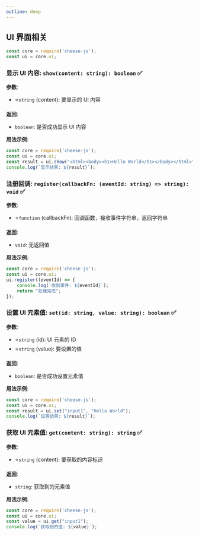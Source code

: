 ```yaml
---
outline: deep
---
```


## UI 界面相关

```javascript
const core = require('cheese-js');
const ui = core.ui;
```

### 显示 UI 内容: `show(content: string): boolean`  :white_check_mark:

**参数**:

- ⭐`string` (content): 要显示的 UI 内容

**返回**:

- `boolean`: 是否成功显示 UI 内容

**用法示例**:

```javascript
const core = require('cheese-js');
const ui = core.ui;
const result = ui.show("<html><body><h1>Hello World</h1></body></html>");
console.log(`显示结果: ${result}`);
```

### 注册回调: `register(callbackFn: (eventId: string) => string): void`  :white_check_mark:

**参数**:

- ⭐`function` (callbackFn): 回调函数，接收事件字符串，返回字符串

**返回**:

- `void`: 无返回值

**用法示例**:

```javascript
const core = require('cheese-js');
const ui = core.ui;
ui.register((eventId) => {
    console.log(`收到事件: ${eventId}`);
    return "处理完成";
});
```

### 设置 UI 元素值: `set(id: string, value: string): boolean`  :white_check_mark:

**参数**:

- ⭐`string` (id): UI 元素的 ID
- ⭐`string` (value): 要设置的值

**返回**:

- `boolean`: 是否成功设置元素值

**用法示例**:

```javascript
const core = require('cheese-js');
const ui = core.ui;
const result = ui.set("input1", "Hello World");
console.log(`设置结果: ${result}`);
```

### 获取 UI 元素值: `get(content: string): string`  :white_check_mark:

**参数**:

- ⭐`string` (content): 要获取的内容标识

**返回**:

- `string`: 获取到的元素值

**用法示例**:

```javascript
const core = require('cheese-js');
const ui = core.ui;
const value = ui.get("input1");
console.log(`获取到的值: ${value}`);
```